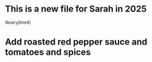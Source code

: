 # This is a new file for Sarah in 2025

library(lme4)

# Add roasted red pepper sauce and tomatoes and spices